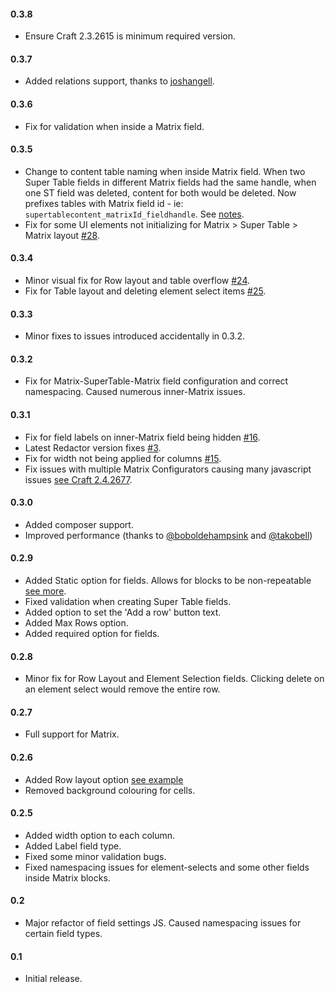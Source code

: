 #### 0.3.8

- Ensure Craft 2.3.2615 is minimum required version.

#### 0.3.7

- Added relations support, thanks to [joshangell](https://github.com/joshangell).

#### 0.3.6

- Fix for validation when inside a Matrix field.

#### 0.3.5

- Change to content table naming when inside Matrix field. When two Super Table fields in different Matrix fields had the same handle, when one ST field was deleted, content for both would be deleted. Now prefixes tables with Matrix field id - ie: `supertablecontent_matrixId_fieldhandle`. See [notes](https://github.com/engram-design/SuperTable/blob/master/README.md#updating-from-034-to-035).
- Fix for some UI elements not initializing for Matrix > Super Table > Matrix layout [#28](https://github.com/engram-design/SuperTable/issues/28).


#### 0.3.4

- Minor visual fix for Row layout and table overflow [#24](https://github.com/engram-design/SuperTable/issues/24).
- Fix for Table layout and deleting element select items [#25](https://github.com/engram-design/SuperTable/issues/25).

#### 0.3.3

- Minor fixes to issues introduced accidentally in 0.3.2.

#### 0.3.2

- Fix for Matrix-SuperTable-Matrix field configuration and correct namespacing. Caused numerous inner-Matrix issues.

#### 0.3.1

- Fix for field labels on inner-Matrix field being hidden [#16](https://github.com/engram-design/SuperTable/issues/16).
- Latest Redactor version fixes [#3](https://github.com/engram-design/SuperTable/issues/3).
- Fix for width not being applied for columns [#15](https://github.com/engram-design/SuperTable/issues/15).
- Fix issues with multiple Matrix Configurators causing many javascript issues [see Craft 2.4.2677](https://buildwithcraft.com/updates#build2677).

#### 0.3.0

- Added composer support.
- Improved performance (thanks to [@boboldehampsink](https://github.com/boboldehampsink) and [@takobell](https://github.com/takobell))

#### 0.2.9

- Added Static option for fields. Allows for blocks to be non-repeatable [see more](https://github.com/engram-design/SuperTable#staticoption).
- Fixed validation when creating Super Table fields.
- Added option to set the 'Add a row' button text.
- Added Max Rows option.
- Added required option for fields.

#### 0.2.8

- Minor fix for Row Layout and Element Selection fields. Clicking delete on an element select would remove the entire row.

#### 0.2.7

- Full support for Matrix.

#### 0.2.6

- Added Row layout option [see example](https://github.com/engram-design/SuperTable#layout)
- Removed background colouring for cells.

#### 0.2.5

- Added width option to each column.
- Added Label field type.
- Fixed some minor validation bugs.
- Fixed namespacing issues for element-selects and some other fields inside Matrix blocks. 

#### 0.2

- Major refactor of field settings JS. Caused namespacing issues for certain field types.

#### 0.1

- Initial release.

